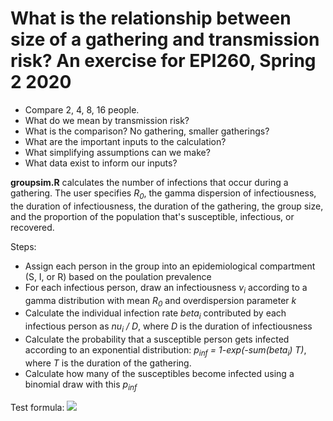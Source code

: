 # What is the relationship between size of a gathering and transmission risk? An exercise for EPI260, Spring 2 2020

* Compare 2, 4, 8, 16 people.
* What do we mean by transmission risk? 
* What is the comparison? No gathering, smaller gatherings? 
* What are the important inputs to the calculation? 
* What simplifying assumptions can we make? 
* What data exist to inform our inputs? 


__groupsim.R__ calculates the number of infections that occur during a gathering. The user specifies _R<sub>0</sub>_, the gamma dispersion of infectiousness, the duration of infectiousness, the duration of the gathering, the group size, and the proportion of the population that's susceptible, infectious, or recovered. 

Steps: 

* Assign each person in the group into an epidemiological compartment (S, I, or R) based on the poulation prevalence 
* For each infectious person, draw an infectiousness _$\nu$<sub>i</sub>_ according to a gamma distribution with mean _R<sub>0</sub>_ and overdispersion parameter _k_
* Calculate the individual infection rate _beta<sub>i</sub>_ contributed by each infectious person as _nu<sub>i</sub> / D_, where _D_ is the duration of infectiousness
* Calculate the probability that a susceptible person gets infected according to an exponential distribution: _p<sub>inf</sub> = 1-exp(-sum(beta<sub>i</sub>) T)_, where _T_ is the duration of the gathering. 
* Calculate how many of the susceptibles become infected using a binomial draw with this _p<sub>inf</sub>_


Test formula: 
<img src="https://render.githubusercontent.com/render/math?math=e^{i \pi} = -1">
